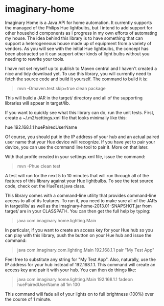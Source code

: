 imaginary-home
==============

Imaginary Home is a Java API for home automation. It currently supports the managed of the Philips Hue lightbulbs, but
I intend to add support for other household components as I progress in my own efforts of automating my house. The idea
behind this library is to have something that can support a heterogeneous house made up of equipment from a variety of
vendors. As you will see with the initial Hue lightbulbs, the concept has been abstracted so it can support other
kinds of light bulbs without you needing to rewrite your tools.

I have not set myself up to publish to Maven central and I haven't created a nice and tidy download yet. To use this
library, you will currently need to fetch the source code and build it yourself. The command to build it is:

> mvn -Dmaven.test.skip=true clean package

This will build a JAR in the target/ directory and all of the supporting libraries will appear in target/lib.

If you want to quickly see what this library can do, run the unit tests. First, create a ~/.m2/settings.xml file that
looks minimally like this:

<?xml version="1.0" encoding="UTF-8"?>

<settings xmlns="http://maven.apache.org/SETTINGS/1.0.0" xmlns:xsi="http://www.w3.org/2001/XMLSchema-instance" xsi:schemaLocation="http://maven.apache.org/SETTINGS/1.0.0 http://maven.apache.org/xsd/settings-1.0.0.xsd">
 <profiles>
    <profile>
      <id>hue</id>
      <properties>
        <ip>192.168.1.1</ip>
        <accessKey>huePairedUserName</accessKey>
      </properties>
    </profile>
 </profiles>
</settings>


Of course, you should put in the IP address of your hub and an actual paired user name that your Hue device will
recognize. If you have yet to pair your device, you can use the command line tool to pair it. More on that later.

With that profile created in your settings.xml file, issue the command:

> mvn -Phue clean test

A test will run for the next 5 to 10 minutes that will run through all of the features of this library against your
Hue lightbulbs. To see the test source code, check out the HueTest.java class.

This library comes with a command-line utility that provides command-line access to all of its features. To run it,
you need to make sure all of the JARs in target/lib/ as well as the imaginary-home-2013.01-SNAPSHOT.jar from target/
are in your CLASSPATH. You can then get the full help by typing:

> java com.imaginary.home.lighting.Main

In particular, if you want to create an access key for your Hue hub so you can play with this library, push the button on
your Hue hub and issue the command:

> java com.imaginary.com.lighting.Main 192.168.1.1 pair "My Test App"

Feel free to substitute any string for "My Test App". Also, naturally, use the IP address for your hub instead of
192.168.1.1. This command will create an access key and pair it with your hub. You can then do things like:

> java com.imaginary.home.lighting.Main 192.168.1.1 fadeon huePairedUserName all 1m 100

This command will fade all of your lights on to full brightness (100%) over the course of 1 minute.
